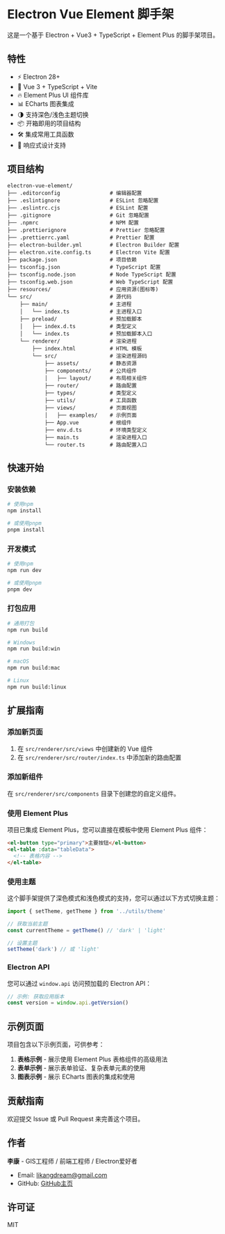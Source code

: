 # Electron Vue Element 脚手架

这是一个基于 Electron + Vue3 + TypeScript + Element Plus 的脚手架项目。

## 特性

- ⚡️ Electron 28+
- 🖖 Vue 3 + TypeScript + Vite
- 🔥 Element Plus UI 组件库
- 📊 ECharts 图表集成
- 🌗 支持深色/浅色主题切换
- 📦 开箱即用的项目结构
- 🛠️ 集成常用工具函数
- 📱 响应式设计支持

## 项目结构

```
electron-vue-element/
├── .editorconfig                # 编辑器配置
├── .eslintignore                # ESLint 忽略配置
├── .eslintrc.cjs                # ESLint 配置
├── .gitignore                   # Git 忽略配置
├── .npmrc                       # NPM 配置
├── .prettierignore              # Prettier 忽略配置
├── .prettierrc.yaml             # Prettier 配置
├── electron-builder.yml         # Electron Builder 配置
├── electron.vite.config.ts      # Electron Vite 配置
├── package.json                 # 项目依赖
├── tsconfig.json                # TypeScript 配置
├── tsconfig.node.json           # Node TypeScript 配置
├── tsconfig.web.json            # Web TypeScript 配置
├── resources/                   # 应用资源(图标等)
└── src/                         # 源代码
    ├── main/                    # 主进程
    │   └── index.ts             # 主进程入口
    ├── preload/                 # 预加载脚本
    │   ├── index.d.ts           # 类型定义
    │   └── index.ts             # 预加载脚本入口
    └── renderer/                # 渲染进程
        ├── index.html           # HTML 模板
        └── src/                 # 渲染进程源码
            ├── assets/          # 静态资源
            ├── components/      # 公共组件
            │   ├── layout/      # 布局相关组件 
            ├── router/          # 路由配置
            ├── types/           # 类型定义
            ├── utils/           # 工具函数
            ├── views/           # 页面视图
            │   ├── examples/    # 示例页面
            ├── App.vue          # 根组件
            ├── env.d.ts         # 环境类型定义
            ├── main.ts          # 渲染进程入口
            └── router.ts        # 路由配置入口
```

## 快速开始

### 安装依赖

```bash
# 使用npm
npm install

# 或使用pnpm
pnpm install
```

### 开发模式

```bash
# 使用npm
npm run dev

# 或使用pnpm
pnpm dev
```

### 打包应用

```bash
# 通用打包
npm run build

# Windows
npm run build:win

# macOS
npm run build:mac

# Linux
npm run build:linux
```

## 扩展指南

### 添加新页面

1. 在 `src/renderer/src/views` 中创建新的 Vue 组件
2. 在 `src/renderer/src/router/index.ts` 中添加新的路由配置

### 添加新组件

在 `src/renderer/src/components` 目录下创建您的自定义组件。

### 使用 Element Plus

项目已集成 Element Plus，您可以直接在模板中使用 Element Plus 组件：

```html
<el-button type="primary">主要按钮</el-button>
<el-table :data="tableData">
  <!-- 表格内容 -->
</el-table>
```

### 使用主题

这个脚手架提供了深色模式和浅色模式的支持，您可以通过以下方式切换主题：

```ts
import { setTheme, getTheme } from '../utils/theme'

// 获取当前主题
const currentTheme = getTheme() // 'dark' | 'light'

// 设置主题
setTheme('dark') // 或 'light'
```

### Electron API

您可以通过 `window.api` 访问预加载的 Electron API：

```ts
// 示例: 获取应用版本
const version = window.api.getVersion()
```

## 示例页面

项目包含以下示例页面，可供参考：

1. **表格示例** - 展示使用 Element Plus 表格组件的高级用法
2. **表单示例** - 展示表单验证、复杂表单元素的使用
3. **图表示例** - 展示 ECharts 图表的集成和使用

## 贡献指南

欢迎提交 Issue 或 Pull Request 来完善这个项目。

## 作者

**李康** - GIS工程师 / 前端工程师 / Electron爱好者

- Email: likangdream@gmail.com
- GitHub: [GitHub主页](https://github.com/giserlk360)

## 许可证

MIT 